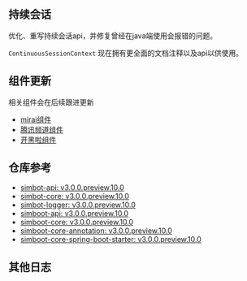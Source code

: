 ## 持续会话
优化、重写持续会话api，并修复曾经在java端使用会报错的问题。

`ContinuousSessionContext` 现在拥有更全面的文档注释以及api以供使用。









## 组件更新
相关组件会在后续跟进更新
- [mirai组件](https://github.com/simple-robot/simbot-component-mirai/releases)
- [腾讯频道组件](https://github.com/simple-robot/simbot-component-tencent-guild/releases)
- [开黑啦组件](https://github.com/simple-robot/simbot-component-kaiheila/releases)

## 仓库参考

- [simbot-api: v3.0.0.preview.10.0](https://repo1.maven.org/maven2/love/forte/simbot/simbot-api/3.0.0.preview.10.0)
- [simbot-core: v3.0.0.preview.10.0](https://repo1.maven.org/maven2/love/forte/simbot/simbot-core/3.0.0.preview.10.0)
- [simbot-logger: v3.0.0.preview.10.0](https://repo1.maven.org/maven2/love/forte/simbot/simbot-logger/3.0.0.preview.10.0)
- [simboot-api: v3.0.0.preview.10.0](https://repo1.maven.org/maven2/love/forte/simbot/boot/simboot-api/3.0.0.preview.10.0)
- [simboot-core: v3.0.0.preview.10.0](https://repo1.maven.org/maven2/love/forte/simbot/boot/simboot-core/3.0.0.preview.10.0)
- [simboot-core-annotation: v3.0.0.preview.10.0](https://repo1.maven.org/maven2/love/forte/simbot/boot/simboot-core-annotation/3.0.0.preview.10.0)
- [simboot-core-spring-boot-starter: v3.0.0.preview.10.0](https://repo1.maven.org/maven2/love/forte/simbot/boot/simboot-core-spring-boot-starter/3.0.0.preview.10.0)

## 其他日志
